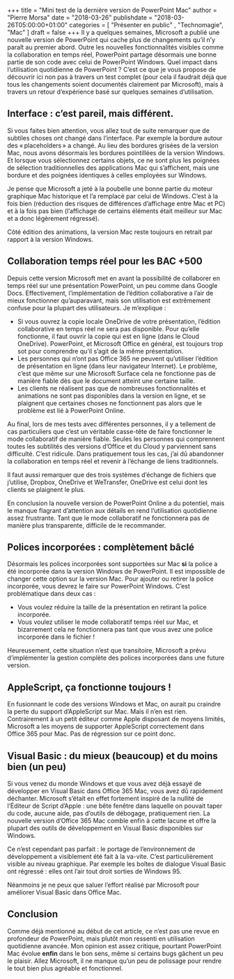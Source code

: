 +++
title       = "Mini test de la dernière version de PowerPoint Mac"
author      = "Pierre Morsa"
date        = "2018-03-26"
publishdate = "2018-03-26T05:00:00+01:00" 
categories  = [ "Présenter en public" , "Technomagie", "Mac" ]
draft       = false
+++
Il y a quelques semaines, Microsoft a publié une nouvelle version de PowerPoint qui cache plus de changements qu’il n’y paraît au premier abord. Outre les nouvelles fonctionnalités visibles comme la collaboration en temps réel, PowerPoint partage désormais une bonne partie de son code avec celui de PowerPoint Windows. Quel impact dans l’utilisation quotidienne de PowerPoint ? C’est ce que je vous propose de découvrir ici non pas à travers un test complet (pour cela il faudrait déjà que tous les changements soient documentés clairement par Microsoft), mais à travers un retour d’expérience basé sur quelques semaines d’utilisation.

## Interface : c’est pareil, mais différent.
Si vous faites bien attention, vous allez tout de suite remarquer que de subtiles choses ont changé dans l’interface. Par exemple la bordure autour des « placeholders » a changé. Au lieu des bordures grisées de la version Mac, nous avons désormais les bordures pointillées de la version Windows. Et lorsque vous sélectionnez certains objets, ce ne sont plus les poignées de sélection traditionnelles des applications Mac qui s’affichent, mais une bordure et des poignées identiques à celles employées sur Windows.

Je pense que Microsoft a jeté à la poubelle une bonne partie du moteur graphique Mac historique et l’a remplacé par celui de Windows. C’est à la fois bien (réduction des risques de différences d’affichage entre Mac et PC) et à la fois pas bien (l’affichage de certains éléments était meilleur sur Mac et a donc légèrement régressé).

Côté édition des animations, la version Mac reste toujours en retrait par rapport à la version Windows.

## Collaboration temps réel pour les BAC +500
Depuis cette version Microsoft met en avant la possibilité de collaborer en temps réel sur une présentation PowerPoint, un peu comme dans Google Docs. Effectivement, l’implémentation de l’édition collaborative a l’air de mieux fonctionner qu’auparavant, mais son utilisation est extrêmement confuse pour la plupart des utilisateurs. Je m’explique :

* Si vous ouvrez la copie locale OneDrive de votre présentation, l’édition collaborative en temps réel ne sera pas disponible. Pour qu’elle fonctionne, il faut ouvrir la copie qui est en ligne (dans le Cloud OneDrive). PowerPoint, et Microsoft Office en général, est toujours trop sot pour comprendre qu’il s’agit de la même présentation.
* Les personnes qui n’ont pas Office 365 ne peuvent qu’utiliser l’édition de présentation en ligne (dans leur navigateur Internet). Le problème, c’est que même sur une Microsoft Surface cela ne fonctionne pas de manière fiable dès que le document atteint une certaine taille.
* Les clients ne réalisent pas que de nombreuses fonctionnalités et animations ne sont pas disponibles dans la version en ligne, et se plaignent que certaines choses ne fonctionnent pas alors que le problème est lié à PowerPoint Online.

Au final, lors de mes tests avec différentes personnes, il y a tellement de cas particuliers que c’est un véritable casse-tête de faire fonctionner le mode collaboratif de manière fiable. Seules les personnes qui comprennent toutes les subtilités des versions d’Office et du Cloud y parviennent sans difficulté. C’est ridicule. Dans pratiquement tous les cas, j’ai dû abandonner la collaboration en temps réel et revenir à l’échange de liens traditionnels.

Il faut aussi remarquer que des trois systèmes d’échange de fichiers que j’utilise, Dropbox, OneDrive et WeTransfer, OneDrive est celui dont les clients se plaignent le plus.

En conclusion la nouvelle version de PowerPoint Online a du potentiel, mais le manque flagrant d’attention aux détails en rend l’utilisation quotidienne assez frustrante. Tant que le mode collaboratif ne fonctionnera pas de manière plus transparente, difficile de le recommander. 

## Polices incorporées : complètement bâclé
Désormais les polices incorporées sont supportées sur Mac **si** la police a été incorporée dans la version Windows de PowerPoint. Il est impossible de changer cette option sur la version Mac. Pour ajouter ou retirer la police incorporée, vous devrez le faire sur PowerPoint Windows. C’est problématique dans deux cas :

* Vous voulez réduire la taille de la présentation en retirant la police incorporée.
* Vous voulez utiliser le mode collaboratif temps réel sur Mac, et bizarrement cela ne fonctionnera pas tant que vous avez une police incorporée dans le fichier !

Heureusement, cette situation n’est que transitoire, Microsoft a prévu d’implémenter la gestion complète des polices incorporées dans une future version.

## AppleScript, ça fonctionne toujours !
En fusionnant le code des versions Windows et Mac, on aurait pu craindre la perte du support d’AppleScript sur Mac. Mais il n’en est rien. Contrairement à un petit éditeur comme Apple disposant de moyens limités, Microsoft a les moyens de supporter AppleScript correctement dans Office 365 pour Mac. Pas de régression sur ce point donc.

## Visual Basic : du mieux (beaucoup) et du moins bien (un peu)
Si vous venez du monde Windows et que vous avez déjà essayé de développer en Visual Basic dans Office 365 Mac, vous avez dû rapidement déchanter. Microsoft s’était en effet fortement inspiré de la nullité de l’Éditeur de Script d’Apple : une bête fenêtre dans laquelle on pouvait taper du code, aucune aide, pas d’outils de débogage, pratiquement rien. La nouvelle version d’Office 365 Mac comble enfin à cette lacune et offre la plupart des outils de développement en Visual Basic disponibles sur Windows. 

Ce n’est cependant pas parfait : le portage de l’environnement de développement a visiblement été fait à la va-vite. C’est particulièrement visible au niveau graphique. Par exemple les boîtes de dialogue Visual Basic ont régressé : elles ont l’air tout droit sorties de Windows 95.

Néanmoins je ne peux que saluer l’effort réalisé par Microsoft pour améliorer Visual Basic dans Office Mac.

## Conclusion
Comme déjà mentionné au début de cet article, ce n’est pas une revue en profondeur de PowerPoint, mais plutôt mon ressenti en utilisation quotidienne avancée. Mon opinion est assez critique, pourtant PowerPoint Mac évolue **enfin** dans le bon sens, même si certains bugs gâchent un peu le plaisir. Allez Microsoft, il ne manque qu’un peu de polissage pour rendre le tout bien plus agréable et fonctionnel.